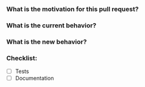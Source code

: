 <!-- Filling out the information below can facilitate the review/merge of the PR. -->

### What is the motivation for this pull request?

<!-- Is this a feature, bug fix, docs, etc.? -->

### What is the current behavior?

<!-- Please link to the issue (if applicable). -->

### What is the new behavior?

<!-- If this is a feature change or bug fix. -->

### Checklist:

<!--
Feel free to remove any item that is irrelevant to your changes.
To check an item, place an "x" in the box like so:
- [x] Tests
-->

- [ ] Tests
- [ ] Documentation

<!--
Do you have any additional comments?
Thanks for contributing!
-->
